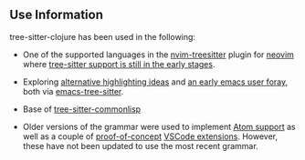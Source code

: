 ## Use Information

tree-sitter-clojure has been used in the following:

* One of the supported languages in the [nvim-treesitter](https://github.com/nvim-treesitter/nvim-treesitter#supported-languages) plugin for
[neovim](https://github.com/neovim/neovim) where [tree-sitter support is still in the early stages](https://neovim.io/news/2021/07).

* Exploring [alternative highlighting ideas](https://github.com/ubolonton/emacs-tree-sitter/issues/68) and [an early emacs user foray](https://ag91.github.io/blog/2021/06/22/how-(simple-is)-to-install-a-clojure-tree-sitter-grammar-and-use-it-from-emacs/), both via [emacs-tree-sitter](https://github.com/ubolonton/emacs-tree-sitter).

* Base of [tree-sitter-commonlisp](https://github.com/theHamsta/tree-sitter-commonlisp)

* Older versions of the grammar were used to implement [Atom support](https://github.com/sogaiu/language-clojure/tree/tree-sitter-clojure) as well as a couple of [proof-of-concept](https://github.com/sogaiu/vscode-clojure-defs)
[VSCode extensions](https://github.com/sogaiu/vscode-clojure-colorizer).  However, these have not been updated to use the most recent grammar.
